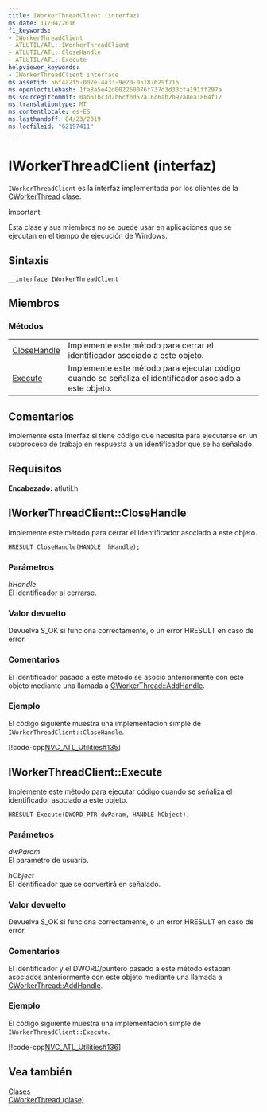 ```yaml
---
title: IWorkerThreadClient (interfaz)
ms.date: 11/04/2016
f1_keywords:
- IWorkerThreadClient
- ATLUTIL/ATL::IWorkerThreadClient
- ATLUTIL/ATL::CloseHandle
- ATLUTIL/ATL::Execute
helpviewer_keywords:
- IWorkerThreadClient interface
ms.assetid: 56f4a2f5-007e-4a33-9e20-05187629f715
ms.openlocfilehash: 1fa8a5e42d002260076f737d3d33cfa191ff297a
ms.sourcegitcommit: 0ab61bc3d2b6cfbd52a16c6ab2b97a8ea1864f12
ms.translationtype: MT
ms.contentlocale: es-ES
ms.lasthandoff: 04/23/2019
ms.locfileid: "62197411"
---
```

# <a name="iworkerthreadclient-interface"></a>IWorkerThreadClient (interfaz)

`IWorkerThreadClient` es la interfaz implementada por los clientes de la [CWorkerThread](../../atl/reference/cworkerthread-class.md) clase.

> [!IMPORTANT]
>  Esta clase y sus miembros no se puede usar en aplicaciones que se ejecutan en el tiempo de ejecución de Windows.

## <a name="syntax"></a>Sintaxis

```
__interface IWorkerThreadClient
```

## <a name="members"></a>Miembros

### <a name="methods"></a>Métodos

|||
|-|-|
|[CloseHandle](#closehandle)|Implemente este método para cerrar el identificador asociado a este objeto.|
|[Execute](#execute)|Implemente este método para ejecutar código cuando se señaliza el identificador asociado a este objeto.|

## <a name="remarks"></a>Comentarios

Implemente esta interfaz si tiene código que necesita para ejecutarse en un subproceso de trabajo en respuesta a un identificador que se ha señalado.

## <a name="requirements"></a>Requisitos

**Encabezado:** atlutil.h

##  <a name="closehandle"></a>  IWorkerThreadClient::CloseHandle

Implemente este método para cerrar el identificador asociado a este objeto.

```
HRESULT CloseHandle(HANDLE  hHandle);
```

### <a name="parameters"></a>Parámetros

*hHandle*<br/>
El identificador al cerrarse.

### <a name="return-value"></a>Valor devuelto

Devuelva S_OK si funciona correctamente, o un error HRESULT en caso de error.

### <a name="remarks"></a>Comentarios

El identificador pasado a este método se asoció anteriormente con este objeto mediante una llamada a [CWorkerThread::AddHandle](../../atl/reference/cworkerthread-class.md#addhandle).

### <a name="example"></a>Ejemplo

El código siguiente muestra una implementación simple de `IWorkerThreadClient::CloseHandle`.

[!code-cpp[NVC_ATL_Utilities#135](../../atl/codesnippet/cpp/iworkerthreadclient-interface_1.cpp)]

##  <a name="execute"></a>  IWorkerThreadClient::Execute

Implemente este método para ejecutar código cuando se señaliza el identificador asociado a este objeto.

```
HRESULT Execute(DWORD_PTR dwParam, HANDLE hObject);
```

### <a name="parameters"></a>Parámetros

*dwParam*<br/>
El parámetro de usuario.

*hObject*<br/>
El identificador que se convertirá en señalado.

### <a name="return-value"></a>Valor devuelto

Devuelva S_OK si funciona correctamente, o un error HRESULT en caso de error.

### <a name="remarks"></a>Comentarios

El identificador y el DWORD/puntero pasado a este método estaban asociados anteriormente con este objeto mediante una llamada a [CWorkerThread::AddHandle](../../atl/reference/cworkerthread-class.md#addhandle).

### <a name="example"></a>Ejemplo

El código siguiente muestra una implementación simple de `IWorkerThreadClient::Execute`.

[!code-cpp[NVC_ATL_Utilities#136](../../atl/codesnippet/cpp/iworkerthreadclient-interface_2.cpp)]

## <a name="see-also"></a>Vea también

[Clases](../../atl/reference/atl-classes.md)<br/>
[CWorkerThread (clase)](../../atl/reference/cworkerthread-class.md)
